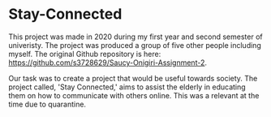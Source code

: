 # Stay-Connected

This project was made in 2020 during my first year and second semester of univeristy. The project was produced a group of five other people including myself. The original Github repository is here: https://github.com/s3728629/Saucy-Onigiri-Assignment-2.

Our task was to create a project that would be useful towards society. The project called, 'Stay Connected,' aims to assist the elderly in educating them on how to communicate with others online. This was a relevant at the time due to quarantine. 
